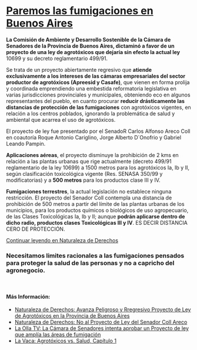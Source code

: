 # [Paremos las fumigaciones en Buenos Aires](#legislatives)

**La Comisión de Ambiente y Desarrollo Sostenible de la Cámara de Senadores de
la Provincia de Buenos Aires, dictaminó a favor de un proyecto de una 
ley de agrotóxicos que dejaría sin efecto la actual ley** 10699 y su decreto
reglamentario 499/91.

Se trata de un proyecto abiertamente regresivo que **atiende exclusivamente a los
intereses de las cámaras empresariales del sector productor de agrotóxicos
(Apreesid y Casafe)**, que vienen en forma prolija y coordinada emprendiendo una
embestida reformatoria legislativa en varias jurisdicciones provinciales y
municipales, obteniendo eco en algunos representantes del pueblo, en cuanto
procurar **reducir drásticamente las distancias de protección de las fumigaciones**
con agrotóxicos vigentes, en relación a los centros poblados, ignorando la
problemática de salud y ambiental que acarrea el uso de agrotóxicos.

El proyecto de ley fue presentado por el SenadoR Carlos Alfonso Areco Coll en
coautoría Roque Antonio Cariglino, Jorge Alberto D´Onofrio y Gabriel Leando
Pampin.

**Aplicaciones aéreas**, el proyecto disminuye la prohibición de 2
kms en relación a las plantas urbanas que rige actualmente 
(decreto 499/91 reglamentario de la ley 10699) a 1500 metros para
los agrotóxicos Ia, Ib y II, según clasificación toxicológica vigente (Res.
SENASA 350/99 y modificatorias) y a **500 metros** para los productos clase III y
IV.

**Fumigaciones terrestres**, la actual legislación no establece ninguna
restricción. El proyecto del Senador Coll contempla una distancia de
prohibición de 500 metros a partir del límite de las plantas urbanas de los
municipios, para los productos químicos o biológicos de uso agropecuario, de
las Clases Toxicológicas Ia, Ib y II; aunque **podrán aplicarse dentro de dicho
radio, productos clases Toxicológicas III y IV**. ES DECIR DISTANCIA CERO DE
PROTECCIÓN.

[Continuar leyendo en Naturaleza de Derechos](http://www.naturalezadederechos.org/agrobsas1.htm)

### **Necesitamos limites racionales a las fumigaciones** pensados para proteger la salud de las personas y no a capricho del agronegocio.

<br>

#### Más Información:

* [Naturaleza de Derechos: Avanza Peligroso y Rregresivo Proyecto de  Ley de Agrotóxicos en la Provincia de Buenos Aires](http://www.naturalezadederechos.org/agrobsas1.htm)
* [Naturaleza de Derechos: No al Proyecto de Ley del Senador Coll Areco](http://www.naturalezadederechos.org/senado3.htm)
* [La Olla TV: La Cámara de Senadores intenta aprobar un Proyecto de ley que amplía las áreas de fumigación](http://www.laolla.tv/2015/11/la-camara-de-senadores-de-la-provincia-de-buenos-aires-intenta-aprobar-un-proyecto-de-ley-que-amplia-las-areas-de-fumigacion/)
* [La Vaca: Agrotóxicos vs. Salud, Capítulo 1](http://www.lavaca.org/notas/agrotoxicos-vs-salud-capitulo-1)
